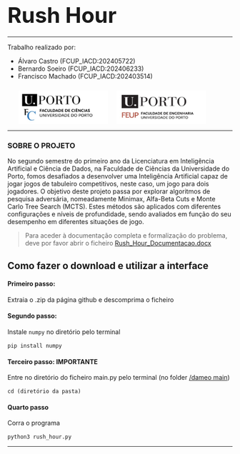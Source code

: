 # <font size="80">Rush Hour</font>
*******
Trabalho realizado por:

* Álvaro Castro (FCUP_IACD:202405722)
* Bernardo Soeiro (FCUP_IACD:202406233) 
* Francisco Machado (FCUP_IACD:202403514)
<div style="padding: 10px;padding-left:5%">
<img src="fotos/Cienciasporto.png" style="float:left; height:75px;width:200px">
<img src="fotos/Feuporto.png" style="float:left ; height:75px; padding-left:20px;width:200px">
</div>

<div style="clear:both;"></div>

******
### SOBRE O PROJETO 
No segundo semestre do primeiro ano da Licenciatura em Inteligência Artificial e Ciência de Dados, na Faculdade de Ciências da Universidade do Porto, fomos desafiados a desenvolver uma Inteligência Artificial capaz de jogar jogos de tabuleiro competitivos, neste caso, um jogo para dois jogadores. O objetivo deste projeto passa por explorar algoritmos de pesquisa adversária, nomeadamente Minimax, Alfa-Beta Cuts e Monte Carlo Tree Search (MCTS). Estes métodos são aplicados com diferentes configurações e níveis de profundidade, sendo avaliados em função do seu desempenho em diferentes situações de jogo. 

>Para aceder à documentação completa e formalização do problema, deve por favor abrir o ficheiro [Rush_Hour_Documentacao.docx](Rush_Hour_Documentacao.docx)

## Como fazer o download e utilizar a interface  
#### Primeiro passo:
Extraia o .zip da página github e descomprima o ficheiro
#### Segundo passo: 
Instale `numpy` no diretório pelo terminal 
```
pip install numpy
```
#### Terceiro passo: **IMPORTANTE** 
Entre no diretório do ficheiro main.py pelo terminal (no folder [/dameo main](/dameo_sub)) 
```
cd (diretório da pasta)
```
#### Quarto passo 
Corra o programa 
```
python3 rush_hour.py
```
*****

